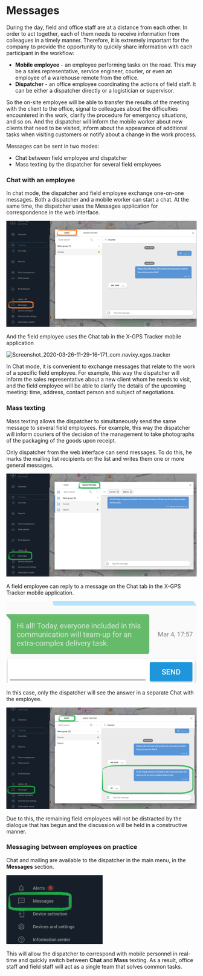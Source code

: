 # Messages

During the day, field and office staff are at a distance from each other. In order to act together, each of them needs to receive information from colleagues in a timely manner. Therefore, it is extremely important for the company to provide the opportunity to quickly share information with each participant in the workflow:

- **Mobile employee** - an employee performing tasks on the road. This may be a sales representative, service engineer, courier, or even an employee of a warehouse remote from the office.
- **Dispatcher** - an office employee coordinating the actions of field staff. It can be either a dispatcher directly or a logistician or supervisor.

So the on-site employee will be able to transfer the results of the meeting with the client to the office, signal to colleagues about the difficulties encountered in the work, clarify the procedure for emergency situations, and so on. And the dispatcher will inform the mobile worker about new clients that need to be visited, inform about the appearance of additional tasks when visiting customers or notify about a change in the work process.

Messages can be sent in two modes:

- Chat between field employee and dispatcher
- Mass texting by the dispatcher for several field employees

### Chat with an employee

In chat mode, the dispatcher and field employee exchange one-on-one messages. Both a dispatcher and a mobile worker can start a chat. At the same time, the dispatcher uses the Messages application for correspondence in the web interface.

![image-20250304-165342.png](attachments/image-20250304-165342.png)

And the field employee uses the Chat tab in the X-GPS Tracker mobile application

![Screenshot_2020-03-26-11-29-16-171_com.navixy.xgps.tracker](https://www.navixy.com/wp-content/uploads/2020/03/screenshot_2020-03-26-11-29-16-171_com.navixy.xgps_.tracker-1-400x120.jpg)

In Chat mode, it is convenient to exchange messages that relate to the work of a specific field employee. For example, this way the dispatcher will inform the sales representative about a new client whom he needs to visit, and the field employee will be able to clarify the details of the upcoming meeting: time, address, contact person and subject of negotiations.

### Mass texting

Mass texting allows the dispatcher to simultaneously send the same message to several field employees. For example, this way the dispatcher will inform couriers of the decision of the management to take photographs of the packaging of the goods upon receipt.

Only dispatcher from the web interface can send messages. To do this, he marks the mailing list recipients on the list and writes them one or more general messages.

![image-20250304-165854.png](attachments/image-20250304-165854.png)

A field employee can reply to a message on the Chat tab in the X-GPS Tracker mobile application.

![image-20250304-170049.png](attachments/image-20250304-170049.png)

In this case, only the dispatcher will see the answer in a separate Chat with the employee.

![image-20250304-170251.png](attachments/image-20250304-170251.png)

Due to this, the remaining field employees will not be distracted by the dialogue that has begun and the discussion will be held in a constructive manner.

### Messaging between employees on practice

Chat and mailing are available to the dispatcher in the main menu, in the **Messages** section.

![image-20250304-170359.png](attachments/image-20250304-170359.png)

This will allow the dispatcher to correspond with mobile personnel in real-time and quickly switch between **Chat** and **Mass** texting. As a result, office staff and field staff will act as a single team that solves common tasks.